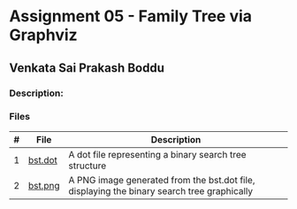 # Assignment 05 - Family Tree via Graphviz
## Venkata Sai Prakash Boddu

### Description:

### Files

|   #   | File            | Description                                        |
| :---: | --------------- | -------------------------------------------------- |
|   1   | [bst.dot](bst.dot)         | A dot file representing a binary search tree structure      |
|   2   | [bst.png](bst.png)         | A PNG image generated from the bst.dot file, displaying the binary search tree graphically |        |
